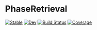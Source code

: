 # PhaseRetrieval

[![Stable](https://img.shields.io/badge/docs-stable-blue.svg)](https://HIT-UOI-SR.github.io/PhaseRetrieval.jl/stable)
[![Dev](https://img.shields.io/badge/docs-dev-blue.svg)](https://HIT-UOI-SR.github.io/PhaseRetrieval.jl/dev)
[![Build Status](https://github.com/HIT-UOI-SR/PhaseRetrieval.jl/workflows/CI/badge.svg)](https://github.com/HIT-UOI-SR/PhaseRetrieval.jl/actions)
[![Coverage](https://codecov.io/gh/HIT-UOI-SR/PhaseRetrieval.jl/branch/master/graph/badge.svg)](https://codecov.io/gh/HIT-UOI-SR/PhaseRetrieval.jl)
